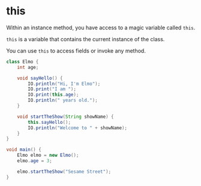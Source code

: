 # this

Within an instance method, you have access to a magic variable called `this`.

`this` is a variable that contains the current instance of the class.

You can use `this` to access fields or invoke any method.

```java
class Elmo {
    int age;

    void sayHello() {
        IO.println("Hi, I'm Elmo");
        IO.print("I am ");
        IO.print(this.age);
        IO.println(" years old.");
    }

    void startTheShow(String showName) {
        this.sayHello();
        IO.println("Welcome to " + showName);
    }
}

void main() {
    Elmo elmo = new Elmo();
    elmo.age = 3;

    elmo.startTheShow("Sesame Street");
}
```